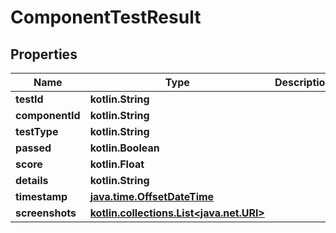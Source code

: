 
# ComponentTestResult

## Properties
| Name | Type | Description | Notes |
| ------------ | ------------- | ------------- | ------------- |
| **testId** | **kotlin.String** |  |  [optional] |
| **componentId** | **kotlin.String** |  |  [optional] |
| **testType** | **kotlin.String** |  |  [optional] |
| **passed** | **kotlin.Boolean** |  |  [optional] |
| **score** | **kotlin.Float** |  |  [optional] |
| **details** | **kotlin.String** |  |  [optional] |
| **timestamp** | [**java.time.OffsetDateTime**](java.time.OffsetDateTime.md) |  |  [optional] |
| **screenshots** | [**kotlin.collections.List&lt;java.net.URI&gt;**](java.net.URI.md) |  |  [optional] |



